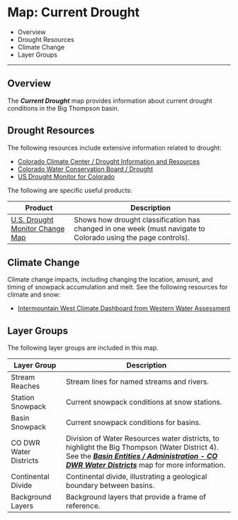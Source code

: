 # Map: Current Drought #

*   Overview
*   Drought Resources
*   Climate Change
*   Layer Groups

--------------

## Overview

The ***Current Drought*** map provides information about current drought conditions in the Big Thompson basin.

## Drought Resources ##

The following resources include extensive information related to drought:

*   [Colorado Climate Center / Drought Information and Resources](https://climate.colostate.edu/drought_info.html)
*   [Colorado Water Conservation Board / Drought](https://cwcb.colorado.gov/drought)
*   [US Drought Monitor for Colorado](https://droughtmonitor.unl.edu/CurrentMap/StateDroughtMonitor.aspx?CO)

The following are specific useful products:

| **Product** | **Description** |
| -- | -- |
| [U.S. Drought Monitor Change Map](https://droughtmonitor.unl.edu/Maps/ChangeMaps.aspx) | Shows how drought classification has changed in one week (must navigate to Colorado using the page controls). |

## Climate Change ##

Climate change impacts, including changing the location, amount, and timing of snowpack accumulation and melt.
See the following resources for climate and snow:

*   [Intermountain West Climate Dashboard from Western Water Assessment](https://wwa.colorado.edu/climate/dashboard.html)

## Layer Groups ##

The following layer groups are included in this map.

| **Layer Group** | **Description** |
| -- | -- |
| Stream Reaches | Stream lines for named streams and rivers. |
| Station Snowpack | Current snowpack conditions at snow stations. |
| Basin Snowpack | Current snowpack conditions for basins. |
| CO DWR Water Districts | Division of Water Resources water districts, to highlight the Big Thompson (Water District 4).  See the [***Basin Entities / Administration - CO DWR Water Districts***](#map/entities-codwr-waterdistricts) map for more information. |
| Continental Divide | Continental divide, illustrating a geological boundary between basins. |
| Background Layers | Background layers that provide a frame of reference. |
